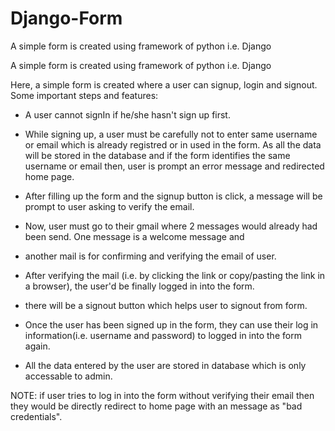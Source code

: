 # Django-Form
 A simple form is created using framework of python i.e. Django


A simple form is created using framework of python i.e. Django

Here, a simple form is created where a user can signup, login and signout. Some important steps and features:

- A user cannot signIn if he/she hasn't sign up first.

- While signing up, a user must be carefully not to enter same username or email which is already registred or in used in the form. 
  As all the data will be stored in the database and if the form identifies the same username or email then, user is prompt an error message and redirected home page.

- After filling up the form and the signup button is click, a message will be prompt to user asking to verify the email.

- Now, user must go to their gmail where 2 messages would already had been send. One message is a welcome message and 
- another mail is for confirming and verifying the email of user.

- After verifying the mail (i.e. by clicking the link or copy/pasting the link in a browser), the user'd be finally logged in into the form.

- there will be a signout button which helps user to signout from form.

- Once the user has been signed up in the form, they can use their log in information(i.e. username and password) to logged in into the form again.

- All the data entered by the user are stored in database which is only accessable to admin.


NOTE: if user tries to log in into the form without verifying their email then they would be directly redirect to home page with an message as "bad credentials".
